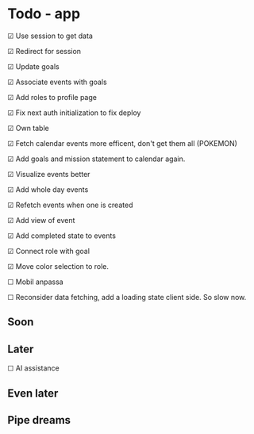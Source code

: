 # Todo - app

&#x2611; Use session to get data

&#x2611; Redirect for session

&#x2611; Update goals

&#x2611; Associate events with goals

&#x2611; Add roles to profile page 

&#x2611; Fix next auth initialization to fix deploy

&#x2611; Own table

&#x2611; Fetch calendar events more efficent, don't get them all (POKEMON)

&#x2611; Add goals and mission statement to calendar again.

&#x2611; Visualize events better

&#x2611; Add whole day events

&#x2611; Refetch events when one is created

&#x2611; Add view of event

&#x2611; Add completed state to events

&#x2611; Connect role with goal

&#x2611; Move color selection to role.

&#x2610; Mobil anpassa

&#x2610; Reconsider data fetching, add a loading state client side. So slow now.


## Soon


## Later

&#x2610; AI assistance


## Even later

## Pipe dreams

